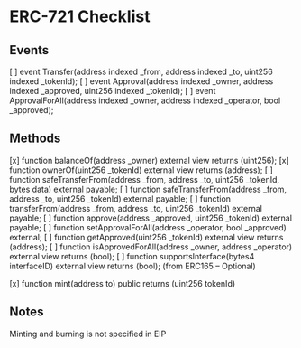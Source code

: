 # ERC-721 Checklist

## Events

[ ] event Transfer(address indexed \_from, address indexed \_to, uint256 indexed \_tokenId);
[ ] event Approval(address indexed \_owner, address indexed \_approved, uint256 indexed \_tokenId);
[ ] event ApprovalForAll(address indexed \_owner, address indexed \_operator, bool \_approved);

## Methods

[x] function balanceOf(address \_owner) external view returns (uint256);
[x] function ownerOf(uint256 \_tokenId) external view returns (address);
[ ] function safeTransferFrom(address \_from, address \_to, uint256 \_tokenId, bytes data) external payable;
[ ] function safeTransferFrom(address \_from, address \_to, uint256 \_tokenId) external payable;
[ ] function transferFrom(address \_from, address \_to, uint256 \_tokenId) external payable;
[ ] function approve(address \_approved, uint256 \_tokenId) external payable;
[ ] function setApprovalForAll(address \_operator, bool \_approved) external;
[ ] function getApproved(uint256 \_tokenId) external view returns (address);
[ ] function isApprovedForAll(address \_owner, address \_operator) external view returns (bool);
[ ] function supportsInterface(bytes4 interfaceID) external view returns (bool); (from ERC165 – Optional)

[x] function mint(address to) public returns (uint256 tokenId)

## Notes

Minting and burning is not specified in EIP
